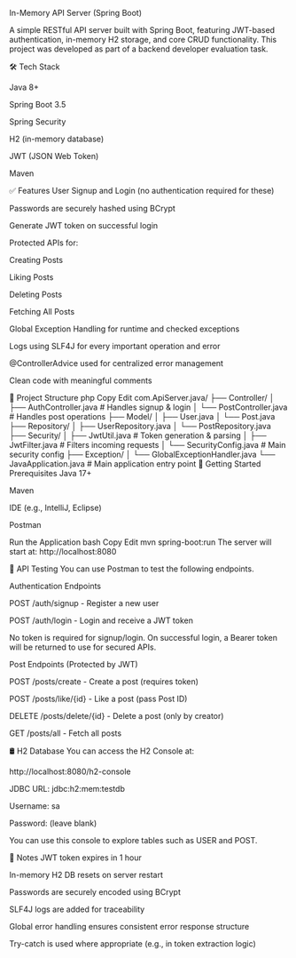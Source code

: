 In-Memory API Server (Spring Boot)

A simple RESTful API server built with Spring Boot, featuring JWT-based authentication, in-memory H2 storage, and core CRUD functionality. This project was developed as part of a backend developer evaluation task.

🛠️ Tech Stack

Java 8+

Spring Boot 3.5

Spring Security

H2 (in-memory database)

JWT (JSON Web Token)

Maven

✅ Features
User Signup and Login (no authentication required for these)

Passwords are securely hashed using BCrypt

Generate JWT token on successful login

Protected APIs for:

Creating Posts

Liking Posts

Deleting Posts

Fetching All Posts

Global Exception Handling for runtime and checked exceptions

Logs using SLF4J for every important operation and error

@ControllerAdvice used for centralized error management

Clean code with meaningful comments

📁 Project Structure
php
Copy
Edit
com.ApiServer.java/
├── Controller/
│   ├── AuthController.java        # Handles signup & login
│   └── PostController.java        # Handles post operations
├── Model/
│   ├── User.java
│   └── Post.java
├── Repository/
│   ├── UserRepository.java
│   └── PostRepository.java
├── Security/
│   ├── JwtUtil.java               # Token generation & parsing
│   ├── JwtFilter.java             # Filters incoming requests
│   └── SecurityConfig.java        # Main security config
├── Exception/
│   └── GlobalExceptionHandler.java
└── JavaApplication.java           # Main application entry point
🚀 Getting Started
Prerequisites
Java 17+

Maven

IDE (e.g., IntelliJ, Eclipse)

Postman

Run the Application
bash
Copy
Edit
mvn spring-boot:run
The server will start at: http://localhost:8080

🧪 API Testing
You can use Postman to test the following endpoints.

Authentication Endpoints

POST /auth/signup      - Register a new user

POST /auth/login       - Login and receive a JWT token

No token is required for signup/login.
On successful login, a Bearer token will be returned to use for secured APIs.

Post Endpoints (Protected by JWT)

POST   /posts/create         - Create a post (requires token)

POST   /posts/like/{id}      - Like a post (pass Post ID)

DELETE /posts/delete/{id}   - Delete a post (only by creator)

GET    /posts/all            - Fetch all posts


🛢️ H2 Database
You can access the H2 Console at:

http://localhost:8080/h2-console

JDBC URL: jdbc:h2:mem:testdb

Username: sa

Password: (leave blank)

You can use this console to explore tables such as USER and POST.

📌 Notes
JWT token expires in 1 hour

In-memory H2 DB resets on server restart

Passwords are securely encoded using BCrypt

SLF4J logs are added for traceability

Global error handling ensures consistent error response structure

Try-catch is used where appropriate (e.g., in token extraction logic)

